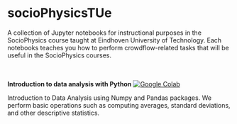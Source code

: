 # socioPhysicsTUe
A collection of Jupyter notebooks for instructional purposes in the SocioPhysics course taught at Eindhoven University of Technology. 
Each notebooks teaches you how to perform crowdflow-related tasks that will be useful in the SocioPhysics courses.<br/> <br/> <br/>

**Introduction to data analysis with Python**   [![Google Colab](https://colab.research.google.com/assets/colab-badge.svg)](https://colab.research.google.com/github/Joriswillems/socioPhysicsTUe/blob/master/introduction_python_data_ananlysis.ipynb)

Introduction to Data Analysis using Numpy and Pandas packages. We perform basic operations such as computing averages, standard deviations, 
and other descriptive statistics.


